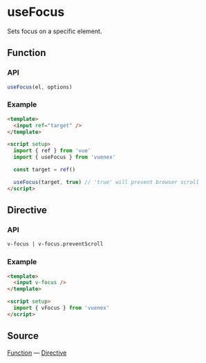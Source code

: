 # useFocus

Sets focus on a specific element.

## Function

### API

```js
useFocus(el, options)
```

### Example

```html
<template>
  <input ref="target" />
</template>

<script setup>
  import { ref } from 'vue'
  import { useFocus } from 'vuenex'

  const target = ref()

  useFocus(target, true) // 'true' will prevent browser scroll
</script>
```

## Directive

### API

```html
v-focus | v-focus.preventScroll
```

### Example

```html
<template>
  <input v-focus />
</template>

<script setup>
  import { vFocus } from 'vuenex'
</script>
```

## Source

[Function](function.js) — [Directive](directive.js)
